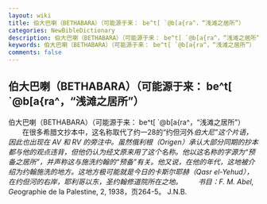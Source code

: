 ```yaml
---
layout: wiki
title: 伯大巴喇（BETHABARA）（可能源于来： be^t[ `@b[a{ra^，“浅滩之居所”）
categories: NewBibleDictionary
description: 伯大巴喇（BETHABARA）（可能源于来： be^t[ `@b[a{ra^，“浅滩之居所”）
keywords: 伯大巴喇（BETHABARA）（可能源于来： be^t[ `@b[a{ra^，“浅滩之居所”）
comments: false
---
```


## 伯大巴喇（BETHABARA）（可能源于来： be^t[ `@b[a{ra^，“浅滩之居所”）



伯大巴喇（BETHABARA）（可能源于来：
be^t[ `@b[a{ra^，“浅滩之居所”）
　　在很多希腊文抄本中，这名称取代了约一28的“约但河外*伯大尼”这个片语，因此也出现在 AV 和 RV 的旁注中。虽然俄利根（Origen）承认大部分同期的抄本都与他的观点违背，但他仍认为经文原来用了这个名称。他以这名称的字源为“预备之居所”，并声称这与施洗约翰的“预备”有关。他又说，在他的年代，这地被介绍为约翰施洗的地方。这地方极可能就是今日的卡斯尔耶赫（Qasr el-Yehud），在约但河的右岸，耶利哥以东，圣约翰修道院所在之地。
　　书目：F. M. Abel, Ge*ographie de la Palestine, 2, 1938，页264-5。
J.N.B.



